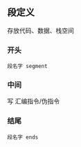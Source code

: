 ##  段定义
存放代码、数据、栈空间

###   开头
```shell
段名字 segment
```


###   中间
写 汇编指令/伪指令



###   结尾
```shell
段名字 ends
```

